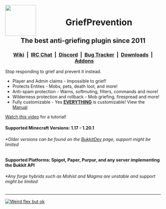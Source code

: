 <img align="left" width="auto" height="100px" src="https://media.forgecdn.net/avatars/73/181/636163527796328705.png">

<h1 align="center">GriefPrevention</h1>

<h2 align="center">The best anti-griefing plugin since 2011
<h3 align="center"><a href="https://docs.griefprevention.com/">Wiki</a>&nbsp;&nbsp;|&nbsp;&nbsp;<a href="https://griefprevention.com/chat/">IRC Chat</a>&nbsp;&nbsp;|&nbsp;&nbsp;<a href="https://r.griefprevention.com/dumcord/">Discord</a>&nbsp;&nbsp;|&nbsp;&nbsp;<a href="https://github.com/TechFortress/GriefPrevention/issues">Bug Tracker</a>&nbsp;&nbsp;|&nbsp;&nbsp;<a href="https://github.com/TechFortress/GriefPrevention/releases/">Downloads</a>&nbsp;&nbsp;|&nbsp;&nbsp;<a href="https://github.com/TechFortress/GriefPrevention/discussions/categories/addons">Addons</a></h3>

Stop responding to grief and prevent it instead. 
- Player and Admin claims - Impossible to grief!
- Protects Entites - Mobs, pets, death loot, and more!
- Anti-spam protection - Warns, softmuting, filters, commands and more!
- Wilderness protection and rollback - Mob griefing, firespread and more!
- Fully customizable - Yes __<ins>EVERYTHING<ins>__ is customizable! View the [Manual](https://docs.griefprevention.com/)


[Watch this video](https://youtu.be/I3FLCFam5LI) for a tutorial!


#### Supported Minecraft Versions: 1.17 - __1.20.1__
###### *Older versions can be found on the [BukkitDev](https://dev.bukkit.org/projects/grief-prevention/files) page, support might be limited
#### Supported Platforms: Spigot, Paper, Purpur, and any server implementing the Bukkit API
###### *Any forge hybrids such as Mohist and Magma are unstable and support might be limited
---

[![Weird flex but ok](https://bstats.org/signatures/bukkit/GriefPrevention-legacy.svg)](https://bstats.org/plugin/bukkit/GriefPrevention-legacy)
